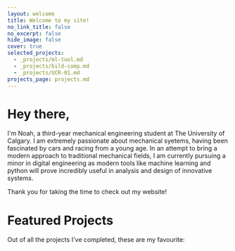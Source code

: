 ```yaml
---
layout: welcome
title: Welcome to my site!
no_link_title: false 
no_excerpt: false 
hide_image: false
cover: true
selected_projects:
  - _projects/ml-tool.md
  - _projects/bild-comp.md
  - _projects/UCR-01.md
projects_page: projects.md
---
```


# Hey there,

I'm Noah, a third-year mechanical engineering student at The University of Calgary. I am extremely passionate about
mechanical syetems, having been fascinated by cars and racing from a young age. In an attempt to bring a modern approach
to traditional mechanical fields, I am currently pursuing a minor in digital engineering as modern tools like machine
learning and python will prove incredibly useful in analysis and design of innovative systems.

Thank you for taking the time to check out my website! 
# Featured Projects
Out of all the projects I've completed, these are my favourite:

<!--projects-->